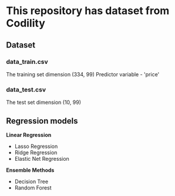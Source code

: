 # This repository has dataset from Codility
## Dataset 
### data_train.csv 
The training set dimension (334, 99) 
Predictor variable - 'price'

### data_test.csv 
The test set dimension (10, 99)

## Regression models 
**Linear Regression**
* Lasso Regression
* Ridge Regression
* Elastic Net Regression


**Ensemble Methods**
* Decision Tree
* Random Forest




